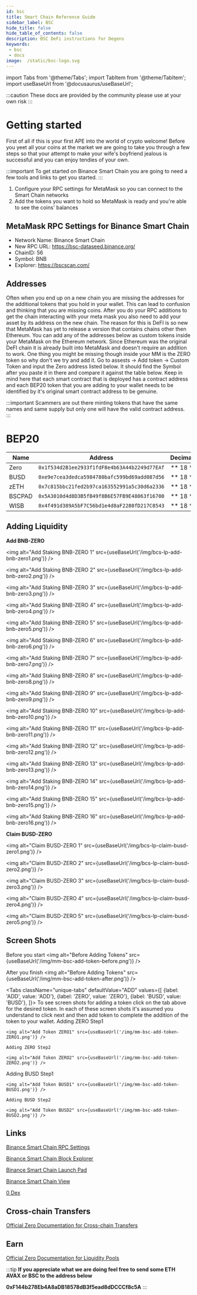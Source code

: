 ```yaml
---
id: bsc
title: Smart Chain Reference Guide
sidebar_label: BSC
hide_title: false
hide_table_of_contents: false
description: BSC DeFi instructions for Degens
keywords: 
 - bsc
 - docs
image:  /static/bsc-logo.svg
---
```


import Tabs from '@theme/Tabs';
import TabItem from '@theme/TabItem';
import useBaseUrl from '@docusaurus/useBaseUrl';

:::caution
These docs are provided by the community please use at your own risk
:::

# Getting started

First of all if this is your first APE into the world of crypto welcome! Before you yeet
all your coins at the market we are going to take you through a few steps so that your 
attempt to make your wife's boyfriend jealous is successful and you can enjoy tendies of your own.

:::important
To get started on Binance Smart Chain you are going to need a few tools and links to get you started. 
:::

1. Configure your RPC settings for MetaMask so you can connect to the Smart Chain networks
1. Add the tokens you want to hold so MetaMask is ready and you're able to see the coins' balances

## MetaMask RPC Settings for Binance Smart Chain 

* Network Name: Binance Smart Chain
* New RPC URL: https://bsc-dataseed.binance.org/
* ChainID: 56
* Symbol: BNB
* Explorer: https://bscscan.com/


## Addresses 

Often when you end up on a new chain you are missing the addresses for the additional tokens that you hold in 
your wallet. This can lead to confusion and thinking that you are missing coins. After you do your RPC 
additions to get the chain interacting with your meta mask you also need to add your asset by its address on the new chain. 
The reason for this is DeFI is so new that MetaMask has yet to release a version that contains chains other then Ethereum.
You can add any of the addresses below as custom tokens inside your MetaMask on the Ethereum network. Since Ethereum was 
the original DeFI chain it is already built into MetaMask and doesn't require an addition to work. One thing you might be 
missing though inside your MM is the ZERO token so why don't we try and add it. Go to assests -> Add token -> Custom Token
and input the Zero address listed below. It should find the Symbol after you paste it in there and compare it against the 
table below. Keep in mind here that each smart contract that is deployed has a contract address and each BEP20 token that 
you are adding to your wallet needs to be identified by it's original smart contract address to be genuine. 

:::important
Scammers are out there minting tokens that have the same names and same supply but only one will have the valid contract address.  
:::

# BEP20 
| 	Name	|	Address					|	Decimals	|
| ------------- | 	:-----------: 				| 	-----: 		|
| Zero		| `0x1f534d2B1ee2933f1fdF8e4b63A44b2249d77EAf`	|	 ** 18 **	|	
| BUSD		| `0xe9e7cea3dedca5984780bafc599bd69add087d56`	|	 ** 18 **	|	
| zETH		| `0x7c815bbc21fed2b97ca163552991a5c30d6a2336`	|	 ** 18 **	|	
| BSCPAD	| `0x5A3010d4d8D3B5fB49f8B6E57FB9E48063f16700`	|	 ** 18 **	|	
| WISB		| `0x4f491d389A5bF7C56bd1e4d8aF2280fD217C8543`	|	 ** 18 **	|	


## Adding Liquidity

**Add BNB-ZERO**

<img alt="Add Staking BNB-ZERO 1" src={useBaseUrl('/img/bcs-lp-add-bnb-zero1.png')} />

<img alt="Add Staking BNB-ZERO 2" src={useBaseUrl('/img/bcs-lp-add-bnb-zero2.png')} />

<img alt="Add Staking BNB-ZERO 3" src={useBaseUrl('/img/bcs-lp-add-bnb-zero3.png')} />

<img alt="Add Staking BNB-ZERO 4" src={useBaseUrl('/img/bcs-lp-add-bnb-zero4.png')} />

<img alt="Add Staking BNB-ZERO 5" src={useBaseUrl('/img/bcs-lp-add-bnb-zero5.png')} />

<img alt="Add Staking BNB-ZERO 6" src={useBaseUrl('/img/bcs-lp-add-bnb-zero6.png')} />

<img alt="Add Staking BNB-ZERO 7" src={useBaseUrl('/img/bcs-lp-add-bnb-zero7.png')} />

<img alt="Add Staking BNB-ZERO 8" src={useBaseUrl('/img/bcs-lp-add-bnb-zero8.png')} />

<img alt="Add Staking BNB-ZERO 9" src={useBaseUrl('/img/bcs-lp-add-bnb-zero9.png')} />

<img alt="Add Staking BNB-ZERO 10" src={useBaseUrl('/img/bcs-lp-add-bnb-zero10.png')} />

<img alt="Add Staking BNB-ZERO 11" src={useBaseUrl('/img/bcs-lp-add-bnb-zero11.png')} />

<img alt="Add Staking BNB-ZERO 12" src={useBaseUrl('/img/bcs-lp-add-bnb-zero12.png')} />

<img alt="Add Staking BNB-ZERO 13" src={useBaseUrl('/img/bcs-lp-add-bnb-zero13.png')} />

<img alt="Add Staking BNB-ZERO 14" src={useBaseUrl('/img/bcs-lp-add-bnb-zero14.png')} />

<img alt="Add Staking BNB-ZERO 15" src={useBaseUrl('/img/bcs-lp-add-bnb-zero15.png')} />

<img alt="Add Staking BNB-ZERO 16" src={useBaseUrl('/img/bcs-lp-add-bnb-zero16.png')} />

**Claim BUSD-ZERO**

<img alt="Claim BUSD-ZERO 1" src={useBaseUrl('/img/bcs-lp-claim-busd-zero1.png')} />

<img alt="Claim BUSD-ZERO 2" src={useBaseUrl('/img/bcs-lp-claim-busd-zero2.png')} />

<img alt="Claim BUSD-ZERO 3" src={useBaseUrl('/img/bcs-lp-claim-busd-zero3.png')} />

<img alt="Claim BUSD-ZERO 4" src={useBaseUrl('/img/bcs-lp-claim-busd-zero4.png')} />

<img alt="Claim BUSD-ZERO 5" src={useBaseUrl('/img/bcs-lp-claim-busd-zero5.png')} />



## Screen Shots
Before you start
<img alt="Before Adding Tokens" src={useBaseUrl('/img/mm-bsc-add-token-before.png')} />

After you finish
<img alt="Before Adding Tokens" src={useBaseUrl('/img/mm-bsc-add-token-after.png')} />

<Tabs
  className="unique-tabs"
  defaultValue="ADD"
  values={[
    {label: 'ADD', value: 'ADD'},
    {label: 'ZERO', value: 'ZERO'},
    {label: 'BUSD', value: 'BUSD'},
  ]}>
  <TabItem value="ADD">
	To see screen shots for adding a token click on the tab above for the desired token.
	In each of these screen shots it's assumed you understand to click next and then add token
	to complete the addition of the token to your wallet.
  </TabItem>
  <TabItem value="ZERO">
	Adding ZERO Step1
	
	<img alt="Add Token ZERO1" src={useBaseUrl('/img/mm-bsc-add-token-ZERO1.png')} />
	
	Adding ZERO Step2
	
	<img alt="Add Token ZERO2" src={useBaseUrl('/img/mm-bsc-add-token-ZERO2.png')} />
  </TabItem>
  <TabItem value="BUSD">
	Adding BUSD Step1
	
	<img alt="Add Token BUSD1" src={useBaseUrl('/img/mm-bsc-add-token-BUSD1.png')} />
	
	Adding BUSD Step2
	
	<img alt="Add Token BUSD2" src={useBaseUrl('/img/mm-bsc-add-token-BUSD2.png')} />
  </TabItem>
</Tabs>

## Links 

[Binance Smart Chain RPC Settings](https://academy.binance.com/en/articles/connecting-metamask-to-binance-smart-chain)

[Binance Smart Chain Block Explorer](https://bscscan.com/)

[Binance Smart Chain Launch Pad](https://bscpad.com/)

[Binance Smart Chain View](https://bscview.com/)

[0 Dex](https://0.exchange)


## Cross-chain Transfers

[Official Zero Documentation for Cross-chain Transfers](https://zero-exchange.gitbook.io/zero-exchange-docs/guides/bsc-guides/part-b-cross-chain-to-bsc-mainnet)

## Earn

[Official Zero Documentation for Liquidity Pools](https://zero-exchange.gitbook.io/zero-exchange-docs/guides/bsc-guides/bsc-part-c-add-liquidity-to-lp)

:::tip
**If you appreciate what we are doing feel free to send some ETH AVAX or BSC to the address below**

**0xF144b278Eb4A8aDB18578dB3f5ead8dDCCCf8c5A**
:::